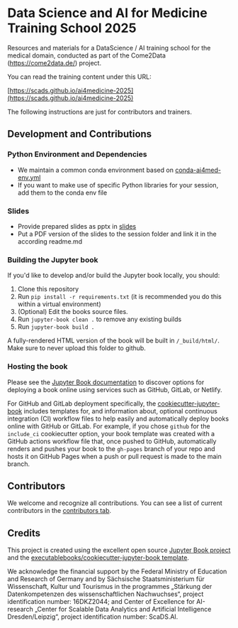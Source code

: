 # Data Science and AI for Medicine Training School 2025

Resources and materials for a DataScience / AI training school for the medical domain, conducted as part of the Come2Data (https://come2data.de/) project.

You can read the training content under this URL:

[https://scads.github.io/ai4medicine-2025](https://scads.github.io/ai4medicine-2025)

The following instructions are just for contributors and trainers.

## Development and Contributions

### Python Environment and Dependencies

* We maintain a common conda environment based on [conda-ai4med-env.yml](day0_preparation/conda-ai4med-env.yml)
* If you want to make use of specific Python libraries for your session, add them to the conda env file

### Slides

* Provide prepared slides as pptx in [slides](slides)
* Put a PDF version of the slides to the session folder and link it in the according readme.md

### Building the Jupyter book

If you'd like to develop and/or build the Jupyter book locally, you should:

1. Clone this repository
2. Run `pip install -r requirements.txt` (it is recommended you do this within a virtual environment)
3. (Optional) Edit the books source files.
4. Run `jupyter-book clean .` to remove any existing builds
5. Run `jupyter-book build .`

A fully-rendered HTML version of the book will be built in `/_build/html/`. Make sure to never upload this folder to github.

### Hosting the book

Please see the [Jupyter Book documentation](https://jupyterbook.org/publish/web.html) to discover options for deploying a book online using services such as GitHub, GitLab, or Netlify.

For GitHub and GitLab deployment specifically, the [cookiecutter-jupyter-book](https://github.com/executablebooks/cookiecutter-jupyter-book) includes templates for, and information about, optional continuous integration (CI) workflow files to help easily and automatically deploy books online with GitHub or GitLab. For example, if you chose `github` for the `include_ci` cookiecutter option, your book template was created with a GitHub actions workflow file that, once pushed to GitHub, automatically renders and pushes your book to the `gh-pages` branch of your repo and hosts it on GitHub Pages when a push or pull request is made to the main branch.

## Contributors

We welcome and recognize all contributions. You can see a list of current contributors in the [contributors tab](https://github.com/ScaDS/ai4medicine/graphs/contributors).

## Credits

This project is created using the excellent open source [Jupyter Book project](https://jupyterbook.org/) and the [executablebooks/cookiecutter-jupyter-book template](https://github.com/executablebooks/cookiecutter-jupyter-book).

We acknowledge the financial support by the Federal Ministry of Education and Research of Germany and by Sächsische Staatsministerium für Wissenschaft, Kultur und Tourismus in the programmes „Stärkung der Datenkompetenzen des wissenschaftlichen Nachwuchses“, project identification number: 16DKZ2044; and Center of Excellence for AI-research „Center for Scalable Data Analytics and Artificial Intelligence Dresden/Leipzig“, project identification number: ScaDS.AI.
